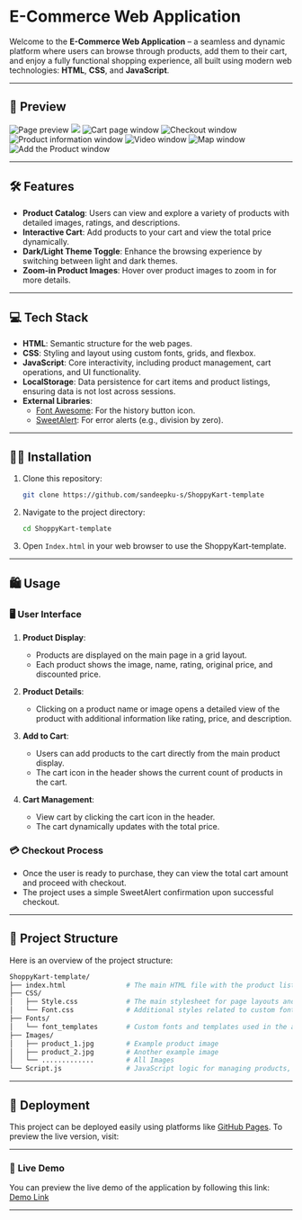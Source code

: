 # E-Commerce Web Application

Welcome to the **E-Commerce Web Application** – a seamless and dynamic platform where users can browse through products, add them to their cart, and enjoy a fully functional shopping experience, all built using modern web technologies: **HTML**, **CSS**, and **JavaScript**.

---

## 📸 Preview
![Page preview](Images/page_perview.png)
![](Images/page_perview(1).png)
![Cart page window](Images/cart.png)
![Checkout window](Images/checkout.png)
![Product information window](Images/product_information.png)
![Video window](Images/display_video.png)
![Map window](Images/map.png)
![Add the Product window](Images/add_product.png)

---

## 🛠 **Features**

- **Product Catalog**: Users can view and explore a variety of products with detailed images, ratings, and descriptions.
- **Interactive Cart**: Add products to your cart and view the total price dynamically.
- **Dark/Light Theme Toggle**: Enhance the browsing experience by switching between light and dark themes.
- **Zoom-in Product Images**: Hover over product images to zoom in for more details.

---

## 💻 **Tech Stack**

- **HTML**: Semantic structure for the web pages.
- **CSS**: Styling and layout using custom fonts, grids, and flexbox.
- **JavaScript**: Core interactivity, including product management, cart operations, and UI functionality.
- **LocalStorage**: Data persistence for cart items and product listings, ensuring data is not lost across sessions.
- **External Libraries**:
  - [Font Awesome](https://fontawesome.com/): For the history button icon.
  - [SweetAlert](https://sweetalert.js.org/): For error alerts (e.g., division by zero).

---

## 👨‍💻 Installation

1. Clone this repository:
   ```bash
   git clone https://github.com/sandeepku-s/ShoppyKart-template
   ```
2. Navigate to the project directory:
   ```bash
   cd ShoppyKart-template
   ```
3. Open `Index.html` in your web browser to use the ShoppyKart-template.

---

## 🛍️ Usage

### 🖥️ **User Interface**

1. **Product Display**:
   - Products are displayed on the main page in a grid layout.
   - Each product shows the image, name, rating, original price, and discounted price.
   
2. **Product Details**:
   - Clicking on a product name or image opens a detailed view of the product with additional information like rating, price, and description.
   
3. **Add to Cart**:
   - Users can add products to the cart directly from the main product display.
   - The cart icon in the header shows the current count of products in the cart.

4. **Cart Management**:
   - View cart by clicking the cart icon in the header.
   - The cart dynamically updates with the total price.

### 💳 **Checkout Process**

- Once the user is ready to purchase, they can view the total cart amount and proceed with checkout.
- The project uses a simple SweetAlert confirmation upon successful checkout.
  
---

## 📂 Project Structure

Here is an overview of the project structure:

```bash
ShoppyKart-template/
├── index.html               # The main HTML file with the product listing and cart structure
├── CSS/
│   ├── Style.css            # The main stylesheet for page layouts and UI
│   └── Font.css             # Additional styles related to custom fonts
├── Fonts/
│   └── font_templates       # Custom fonts and templates used in the app
├── Images/
│   ├── product_1.jpg        # Example product image
│   ├── product_2.jpg        # Another example image
│   └── .............	     # All Images
└── Script.js                # JavaScript logic for managing products, cart, and UI behavior
```

---

## 🚀 Deployment

This project can be deployed easily using platforms like [GitHub Pages](https://pages.github.com/). To preview the live version, visit:

---

### 🚀 **Live Demo** 
You can preview the live demo of the application by following this link:
[Demo Link](https://sandeepku-s.github.io/ShoppyKart-template/)

---
